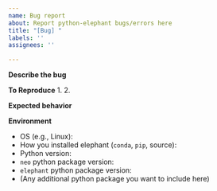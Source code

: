 ```yaml
---
name: Bug report
about: Report python-elephant bugs/errors here
title: "[Bug] "
labels: ''
assignees: ''

---
```


**Describe the bug**
<!-- A clear and concise description of what the bug is. -->

**To Reproduce**
1. 
2.

<!-- If you have a code sample, error messages, stack traces, please provide it here as well -->


**Expected behavior**
<!-- A clear and concise description of what you expected to happen. -->

**Environment**
 - OS (e.g., Linux):
 - How you installed elephant (`conda`, `pip`, source):
 - Python version:
 - `neo` python package version: 
 - `elephant` python package version:
 - (Any additional python package you want to include here)
